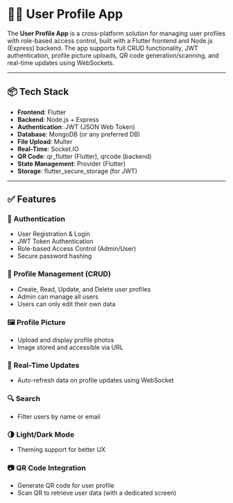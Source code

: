 # 🧑‍💼 User Profile App

The **User Profile App** is a cross-platform solution for managing user profiles with role-based access control, built with a Flutter frontend and Node.js (Express) backend. The app supports full CRUD functionality, JWT authentication, profile picture uploads, QR code generation/scanning, and real-time updates using WebSockets.

---

## 📦 Tech Stack

- **Frontend**: Flutter
- **Backend**: Node.js + Express
- **Authentication**: JWT (JSON Web Token)
- **Database**: MongoDB (or any preferred DB)
- **File Upload**: Multer
- **Real-Time**: Socket.IO
- **QR Code**: qr_flutter (Flutter), qrcode (backend)
- **State Management**: Provider (Flutter)
- **Storage**: flutter_secure_storage (for JWT)

---

## ✅ Features

### 🔐 Authentication
- User Registration & Login
- JWT Token Authentication
- Role-based Access Control (Admin/User)
- Secure password hashing

### 👤 Profile Management (CRUD)
- Create, Read, Update, and Delete user profiles
- Admin can manage all users
- Users can only edit their own data

### 🖼 Profile Picture
- Upload and display profile photos
- Image stored and accessible via URL

### 📡 Real-Time Updates 
- Auto-refresh data on profile updates using WebSocket

### 🔍 Search
- Filter users by name or email

### 🌗 Light/Dark Mode
- Theming support for better UX

### 📷 QR Code Integration
- Generate QR code for user profile
- Scan QR to retrieve user data (with a dedicated screen)

